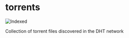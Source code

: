 torrents 
========
![Indexed](https://img.shields.io/badge/indexed-130081-blue)

Collection of torrent files discovered in the DHT network
